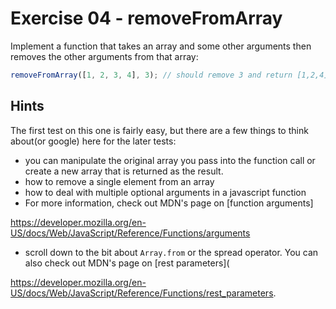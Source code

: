 # Exercise 04 - removeFromArray

Implement a function that takes an array and some other arguments then removes the other arguments from that array:

```javascript
removeFromArray([1, 2, 3, 4], 3); // should remove 3 and return [1,2,4]
```

## Hints

The first test on this one is fairly easy, but there are a few things to think about(or google) here for the later tests:

- you can manipulate the original array you pass into the function call or create a new array that is returned as the result.
- how to remove a single element from an array
- how to deal with multiple optional arguments in a javascript function
- For more information, check out MDN's page on [function arguments]

https://developer.mozilla.org/en-US/docs/Web/JavaScript/Reference/Functions/arguments
    
- scroll down to the bit about `Array.from` or the spread operator. You can also check out MDN's page on [rest parameters](


https://developer.mozilla.org/en-US/docs/Web/JavaScript/Reference/Functions/rest_parameters.
